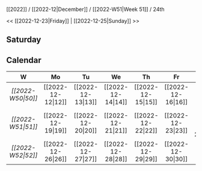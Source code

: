 [[2022]] / [[2022-12|December]] / [[2022-W51|Week 51]] / 24th

<<  [[2022-12-23|Friday]]   |  [[2022-12-25|Sunday]]   >>︎

## Saturday

## Calendar
| W  | Mo | Tu | We | Th | Fr | Sa | Su |
|:--:|:--:|:--:|:--:|:--:|:--:|:--:|:--:|
| *[[2022-W50\|50]]* | [[2022-12-12\|12]] | [[2022-12-13\|13]] | [[2022-12-14\|14]] | [[2022-12-15\|15]] | [[2022-12-16\|16]] | [[2022-12-17\|17]] | [[2022-12-18\|18]] |
| *[[2022-W51\|51]]* | [[2022-12-19\|19]] | [[2022-12-20\|20]] | [[2022-12-21\|21]] | [[2022-12-22\|22]] | [[2022-12-23\|23]] | ==**[[2022-12-24\|24]]**== | [[2022-12-25\|25]] |
| *[[2022-W52\|52]]* | [[2022-12-26\|26]] | [[2022-12-27\|27]] | [[2022-12-28\|28]] | [[2022-12-29\|29]] | [[2022-12-30\|30]] | [[2022-12-31\|31]] | [[2023-01-01\|1]]  |
